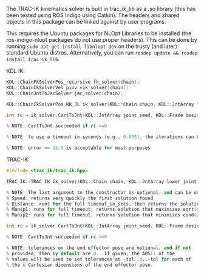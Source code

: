 The TRAC-IK kinematics solver is built in trac\_ik\_lib as a .so library (this
has been tested using ROS Indigo using Catkin).  The headers and shared
objects in this package can be linked against by user programs.

This requires the Ubuntu packages for NLOpt Libraries to be installed (the
ros-indigo-nlopt packages do not use proper headers).  This can be done by
running ```sudo apt-get install libnlopt-dev``` on the trusty (and later)
standard Ubuntu distros.  Alternatively, you can run ```rosdep update &&
rosdep install trac_ik_lib```.

KDL IK:

```c++
KDL::ChainFkSolverPos_recursive fk_solver(chain);
KDL::ChainIkSolverVel_pinv vik_solver(chain);
KDL::ChainJntToJacSolver jac_solver(chain);

KDL::ChainIkSolverPos_NR_JL ik_solver(KDL::Chain chain, KDL::JntArray lower_joint_limits, KDL::JntArray upper_joint_limits, fk_solver, vik_solver, int num_iterations, double error);

int rc = ik_solver.CartToJnt(KDL::JntArray joint_seed, KDL::Frame desired_end_effector_pose, KDL::JntArray& return_joints);

% NOTE: CartToJnt succeeded if rc >=0

% NOTE: to use a timeout in seconds (e.g., 0.005), the iterations can be set to 1, and this can be called in a loop with your own timer.

% NOTE: error == 1e-5 is acceptable for most purposes
```

TRAC-IK:

```c++
#include <trac_ik/trac_ik.hpp>

TRAC_IK::TRAC_IK ik_solver(KDL::Chain chain, KDL::JntArray lower_joint_limits, KDL::JntArray upper_joint_limits, double timeout_in_secs, double error, TRAC_IK::SolveType type=TRAC_IK::Speed);  

% NOTE: The last argument to the constructor is optional, and can be one of the following: 
% Speed: returns very quickly the first solution found
% Distance: runs for the full timeout_in_secs, then returns the solution that minimizes SSE from the seed
% Manip1: runs for full timeout, returns solution that maximizes sqrt(det(J*J^T))
% Manip2: runs for full timeout, returns solution that minimizes cond(J) = |J|*|J^-1|

int rc = ik_solver.CartToJnt(KDL::JntArray joint_seed, KDL::Frame desired_end_effector_pose, KDL::JntArray& return_joints, KDL::Twist tolerances);

% NOTE: CartToJnt succeeded if rc >=0	

% NOTE: tolerances on the end effector pose are optional, and if not
% provided, then by default are 0.  If given, the ABS() of the
% values will be used to set tolerances at -tol..0..+tol for each of
% the 6 Cartesian dimensions of the end effector pose.
```


